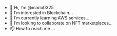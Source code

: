 - 👋 Hi, I’m @mario0325
- 👀 I’m interested in Blockchain...
- 🌱 I’m currently learning AWS services...
- 💞️ I’m looking to collaborate on NFT marketplaces...
- 📫 How to reach me ...

<!---
mario0325/mario0325 is a ✨ special ✨ repository because its `README.md` (this file) appears on your GitHub profile.
You can click the Preview link to take a look at your changes.
--->
